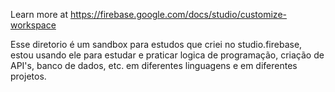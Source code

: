 Learn more at https://firebase.google.com/docs/studio/customize-workspace

Esse diretorio é um sandbox para estudos que criei no studio.firebase, estou usando ele para estudar e praticar logica de programação, criação de API's, banco de dados, etc. em diferentes linguagens e em diferentes projetos.